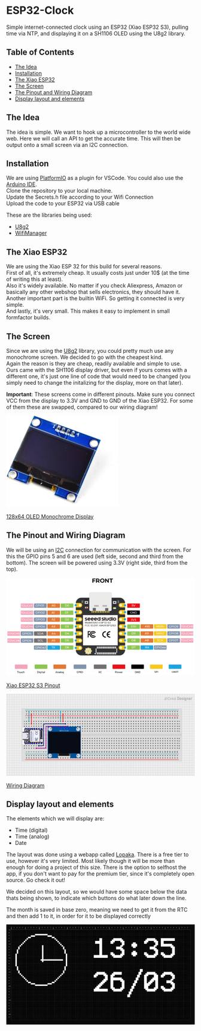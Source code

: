 # ESP32-Clock

<!--
## Dannys Favorite Quote

"To give anything less than your best, is to sacrifice the gift."
-Steve Prefontaine

## Jans Favorite Quote

"You miss 100% of the shots you dont take"
-Wayne Gretzky
-Michael Scott
-->

Simple internet-connected clock using an ESP32 (Xiao ESP32 S3), pulling time via NTP, and displaying it on a SH1106 OLED using the U8g2 library.

## Table of Contents

- [The Idea](#the-idea)
- [Installation](#installation)
- [The Xiao ESP32](#the-xiao-esp32)
- [The Screen](#the-screen)
- [The Pinout and Wiring Diagram](#the-pinout-and-wiring-diagram)
- [Display layout and elements](#display-layout-and-elements)

## The Idea

The idea is simple. We want to hook up a microcontroller to the world wide web. Here we will call an API to get the accurate time. This will then be output onto a small screen via an I2C connection.

## Installation

We are using [PlatformIO](https://platformio.org/) as a plugin for VSCode. You could also use the [Arduino IDE](https://www.arduino.cc/en/software/).  
Clone the repository to your local machine.  
Update the Secrets.h file according to your Wifi Connection  
Upload the code to your ESP32 via USB cable  

These are the libraries being used:
- [U8g2](https://github.com/olikraus/u8g2/wiki)
- [WifiManager](https://github.com/aromprg/WiFiManager)

## The Xiao ESP32

We are using the Xiao ESP 32 for this build for several reasons.  
First of all, it's extremely cheap. It usually costs just under 10$ (at the time of writing this at least).  
Also it's widely available. No matter if you check Aliexpress, Amazon or basically any other webshop that sells electronics, they should have it.  
Another important part is the builtin WiFi. So getting it connected is very simple.  
And lastly, it's very small. This makes it easy to implement in small formfactor builds.  

## The Screen

Since we are using the [U8g2](https://github.com/olikraus/u8g2/wiki) library, you could pretty much use any monochrome screen. We decided to go with the cheapest kind.  
Again the reason is they are cheap, readily available and simple to use.  
Ours came with the SH1106 display driver, but even if yours comes with a different one, it's just one line of code that would need to be changed (you simply need to change the initalizing for the display, more on that later).  

**Important**: These screens come in different pinouts. Make sure you connect VCC from the display to 3.3V and GND to GND of the Xiao ESP32. For some of them these are swapped, compared to our wiring diagram!  

<img src="images/128x64_oled_display.png" alt="128x64 OLED Monochrome Display" width="300"/>  

[128x64 OLED Monochrome Display](https://m.media-amazon.com/images/I/61tDYR1R5ML._AC_SL1440_.jpg)

## The Pinout and Wiring Diagram

We will be using an [I2C](https://en.wikipedia.org/wiki/I%C2%B2C) connection for communication with the screen. For this the GPIO pins 5 and 6 are used (left side, second and third from the bottom). The screen will be powered using 3.3V (right side, third from the top).

<img src="images/xiao_esp32_s3_pinout.png" alt="Xiao ESP32 S3 Pinout" width="600"/>

[Xiao ESP32 S3 Pinout](https://hubtronics.in/image/catalog/xiao-s3-6.jpg)

<img src="images/circuit_image.png" alt="Wiring Diagram" width="600"/>  

[Wiring Diagram](https://app.cirkitdesigner.com/project/1110f6d5-ce90-4a6f-82fb-755107a45a04)

## Display layout and elements

The elements which we will display are:
- Time (digital)
- Time (analog)
- Date

The layout was done using a webapp called [Lopaka](https://lopaka.app/). There is a free tier to use, however it's very limited. Most likely though it will be more than enough for doing a project of this size. There is the option to selfhost the app, if you don't want to pay for the premium tier, since it's completely open source. Go check it out!

We decided on this layout, so we would have some space below the data thats being shown, to indicate which buttons do what later down the line.

The month is saved in base zero, meaning we need to get it from the RTC and then add 1 to it, in order for it to be displayed correctly

<img src="images/display_layout.png" alt="Display Layout" width="512"/>  
